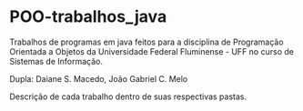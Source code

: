 # POO-trabalhos_java

Trabalhos de programas em java feitos para a disciplina de Programação Orientada a Objetos da Universidade Federal Fluminense - UFF
no curso de Sistemas de Informação.

Dupla: Daiane S. Macedo, João Gabriel C. Melo

Descrição de cada trabalho dentro de suas respectivas pastas.
